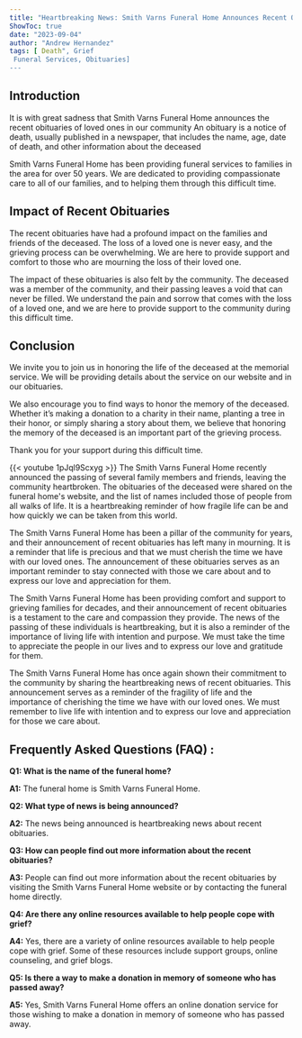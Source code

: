 ```yaml
---
title: "Heartbreaking News: Smith Varns Funeral Home Announces Recent Obituaries"
ShowToc: true 
date: "2023-09-04"
author: "Andrew Hernandez" 
tags: [ Death", Grief 
 Funeral Services, Obituaries]
---
```

## Introduction

It is with great sadness that Smith Varns Funeral Home announces the recent obituaries of loved ones in our community An obituary is a notice of death, usually published in a newspaper, that includes the name, age, date of death, and other information about the deceased 

Smith Varns Funeral Home has been providing funeral services to families in the area for over 50 years. We are dedicated to providing compassionate care to all of our families, and to helping them through this difficult time. 

## Impact of Recent Obituaries

The recent obituaries have had a profound impact on the families and friends of the deceased. The loss of a loved one is never easy, and the grieving process can be overwhelming. We are here to provide support and comfort to those who are mourning the loss of their loved one. 

The impact of these obituaries is also felt by the community. The deceased was a member of the community, and their passing leaves a void that can never be filled. We understand the pain and sorrow that comes with the loss of a loved one, and we are here to provide support to the community during this difficult time. 

## Conclusion

We invite you to join us in honoring the life of the deceased at the memorial service. We will be providing details about the service on our website and in our obituaries. 

We also encourage you to find ways to honor the memory of the deceased. Whether it’s making a donation to a charity in their name, planting a tree in their honor, or simply sharing a story about them, we believe that honoring the memory of the deceased is an important part of the grieving process. 

Thank you for your support during this difficult time.

{{< youtube 1pJql9Scxyg >}} 
The Smith Varns Funeral Home recently announced the passing of several family members and friends, leaving the community heartbroken. The obituaries of the deceased were shared on the funeral home's website, and the list of names included those of people from all walks of life. It is a heartbreaking reminder of how fragile life can be and how quickly we can be taken from this world. 

The Smith Varns Funeral Home has been a pillar of the community for years, and their announcement of recent obituaries has left many in mourning. It is a reminder that life is precious and that we must cherish the time we have with our loved ones. The announcement of these obituaries serves as an important reminder to stay connected with those we care about and to express our love and appreciation for them. 

The Smith Varns Funeral Home has been providing comfort and support to grieving families for decades, and their announcement of recent obituaries is a testament to the care and compassion they provide. The news of the passing of these individuals is heartbreaking, but it is also a reminder of the importance of living life with intention and purpose. We must take the time to appreciate the people in our lives and to express our love and gratitude for them. 

The Smith Varns Funeral Home has once again shown their commitment to the community by sharing the heartbreaking news of recent obituaries. This announcement serves as a reminder of the fragility of life and the importance of cherishing the time we have with our loved ones. We must remember to live life with intention and to express our love and appreciation for those we care about.

## Frequently Asked Questions (FAQ) :
**Q1: What is the name of the funeral home?**

**A1:** The funeral home is Smith Varns Funeral Home.

**Q2: What type of news is being announced?**

**A2:** The news being announced is heartbreaking news about recent obituaries.

**Q3: How can people find out more information about the recent obituaries?**

**A3:** People can find out more information about the recent obituaries by visiting the Smith Varns Funeral Home website or by contacting the funeral home directly.

**Q4: Are there any online resources available to help people cope with grief?**

**A4:** Yes, there are a variety of online resources available to help people cope with grief. Some of these resources include support groups, online counseling, and grief blogs.

**Q5: Is there a way to make a donation in memory of someone who has passed away?**

**A5:** Yes, Smith Varns Funeral Home offers an online donation service for those wishing to make a donation in memory of someone who has passed away.



